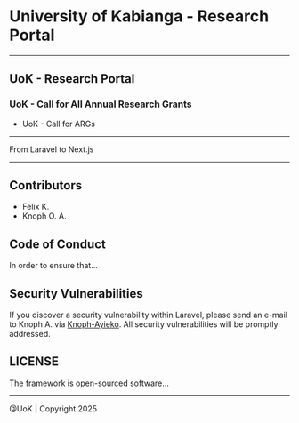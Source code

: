 # University of Kabianga - Research Portal

---

## UoK - Research Portal

### UoK - Call for All Annual Research Grants

- UoK - Call for ARGs

---

From Laravel to Next.js

---

## Contributors

- Felix K.
- Knoph O. A.

## Code of Conduct

In order to ensure that...

## Security Vulnerabilities

If you discover a security vulnerability within Laravel, please send an e-mail to Knoph A. via [Knoph-Ayieko](mailto:knophayieko@gmail.com). All security vulnerabilities will be promptly addressed.

## LICENSE

The framework is open-sourced software...

---

@UoK | Copyright 2025

